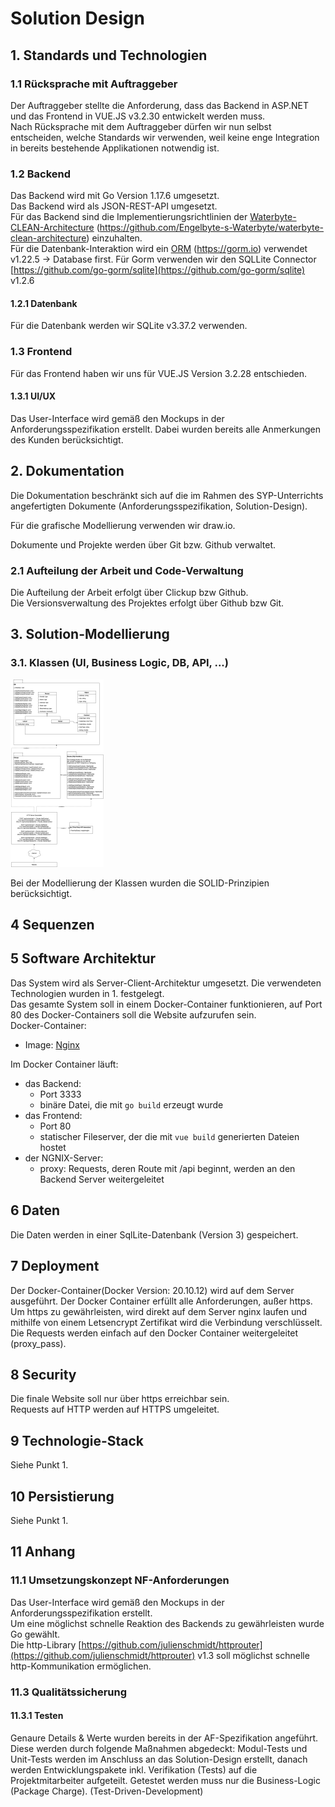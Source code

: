 # Solution Design

## 1. Standards und Technologien
### 1.1 Rücksprache mit Auftraggeber
Der Auftraggeber stellte die Anforderung, dass das Backend in ASP.NET und das Frontend in VUE.JS v3.2.30 entwickelt werden muss.  
Nach Rücksprache mit dem Auftraggeber dürfen wir nun selbst entscheiden, welche Standards wir verwenden, weil keine enge Integration in bereits bestehende Applikationen notwendig ist.

### 1.2 Backend
Das Backend wird mit Go Version 1.17.6 umgesetzt.   
Das Backend wird als JSON-REST-API umgesetzt.      
Für das Backend sind die Implementierungsrichtlinien der [Waterbyte-CLEAN-Architecture](https://github.com/Engelbyte-s-Waterbyte/waterbyte-clean-architecture) (https://github.com/Engelbyte-s-Waterbyte/waterbyte-clean-architecture) einzuhalten.   
Für die Datenbank-Interaktion wird ein [ORM](https://gorm.io) (https://gorm.io) verwendet v1.22.5 -> Database first.
Für Gorm verwenden wir den SQLLite Connector [https://github.com/go-gorm/sqlite](https://github.com/go-gorm/sqlite) v1.2.6

#### 1.2.1 Datenbank
Für die Datenbank werden wir SQLite v3.37.2 verwenden.

### 1.3 Frontend
Für das Frontend haben wir uns für VUE.JS Version 3.2.28 entschieden. 

#### 1.3.1 UI/UX 
Das User-Interface wird gemäß den Mockups in der Anforderungsspezifikation erstellt.
Dabei wurden bereits alle Anmerkungen des Kunden berücksichtigt.
<!-- 
### 1.4 Allgemein (Docker)
Die Applikation soll als docker-containerized deployed werden. (Docker Version: 20.10.12) -->

## 2. Dokumentation 
Die Dokumentation beschränkt sich auf die im Rahmen des SYP-Unterrichts angefertigten Dokumente (Anforderungsspezifikation, Solution-Design).

Für die grafische Modellierung verwenden wir draw.io.

Dokumente und Projekte werden über Git bzw. Github verwaltet.

<!-- Die Dokumentation verfügt einen Detailierungsgrad von 3. -->

### 2.1 Aufteilung der Arbeit und Code-Verwaltung
Die Aufteilung der Arbeit erfolgt über Clickup bzw Github.    
Die Versionsverwaltung des Projektes erfolgt über Github bzw Git.

## 3. Solution-Modellierung
### 3.1. Klassen (UI, Business Logic, DB, API, ...)

![CHARGE-CD.drawio.png](CHARGE-CD.drawio.png)

<!-- 
#### UI

#### Geschäftsobjekte

#### Datenobjekte -->

Bei der Modellierung der Klassen wurden die SOLID-Prinzipien berücksichtigt.
 
<!-- Die Software soll nach dem Chill-Prinzip aufgebaut werden. -->
<!-- Falls Fehler aufkommen sollten die Benutzer diese mit Details was genau passiert ist an Waterbyte senden. -->

## 4 Sequenzen

<!-- ## Allgemein -->

## 5 Software Architektur
Das System wird als Server-Client-Architektur umgesetzt. Die verwendeten Technologien wurden in 1. festgelegt.   
Das gesamte System soll in einem Docker-Container funktionieren, auf Port 80 des Docker-Containers soll die Website aufzurufen sein.   
Docker-Container:
- Image: [Nginx](https://hub.docker.com/_/nginx)   

Im Docker Container läuft:
- das Backend:
    - Port 3333
    - binäre Datei, die mit `go build` erzeugt wurde
- das Frontend:
    - Port 80
    - statischer Fileserver, der die mit `vue build` generierten Dateien hostet
- der NGNIX-Server:
    - proxy: Requests, deren Route mit /api beginnt, werden an den Backend Server weitergeleitet

## 6 Daten
Die Daten werden in einer SqlLite-Datenbank (Version 3) gespeichert.

## 7 Deployment
Der Docker-Container(Docker Version: 20.10.12) wird auf dem Server ausgeführt. 
Der Docker Container erfüllt alle Anforderungen, außer https.   
Um https zu gewährleisten, wird direkt auf dem Server nginx laufen und mithilfe von einem Letsencrypt Zertifikat wird die Verbindung verschlüsselt. 
Die Requests werden einfach auf den Docker Container weitergeleitet (proxy_pass).

## 8 Security
Die finale Website soll nur über https erreichbar sein.   
Requests auf HTTP werden auf HTTPS umgeleitet.

## 9 Technologie-Stack
Siehe Punkt 1.

## 10 Persistierung
Siehe Punkt 1.

## 11 Anhang
### 11.1 Umsetzungskonzept NF-Anforderungen
Das User-Interface wird gemäß den Mockups in der Anforderungsspezifikation erstellt.   
Um eine möglichst schnelle Reaktion des Backends zu gewährleisten wurde Go gewählt.   
Die http-Library [https://github.com/julienschmidt/httprouter](https://github.com/julienschmidt/httprouter) v1.3 soll möglichst schnelle http-Kommunikation ermöglichen.

<!-- ### 11.2 Standard-Beschreibung -->
<!-- Normal bruder -->

### 11.3 Qualitätssicherung

<!-- #### 11.3.1 Klassen -->

#### 11.3.1 Testen
Genaure Details & Werte wurden bereits in der AF-Spezifikation angeführt.
Diese werden durch folgende Maßnahmen abgedeckt:
Modul-Tests und Unit-Tests werden im Anschluss an das Solution-Design erstellt, danach werden Entwicklungspakete inkl.
Verifikation (Tests) auf die Projektmitarbeiter aufgeteilt. 
Getestet werden muss nur die Business-Logic (Package Charge). (Test-Driven-Development)
